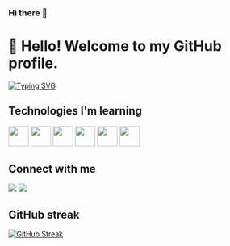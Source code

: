

### Hi there 👋
# 👋 Hello! Welcome to my GitHub profile.
[![Typing SVG](https://readme-typing-svg.herokuapp.com/?color=D19A66&size=35&center=false&vCenter=true&width=1000&lines=HELLO,+My+name+is+Bruno+Miguel;I'm+19+years+old;I'm+from+Brazil;Be+Welcome!+:%29)](https://git.io/typing-svg)

## Technologies I'm learning
<div>
  <img src="https://cdn.jsdelivr.net/gh/devicons/devicon/icons/css3/css3-plain-wordmark.svg" width="40" height="40"/>   
  <img src="https://cdn.jsdelivr.net/gh/devicons/devicon/icons/html5/html5-plain-wordmark.svg" width="40" height="40"/>   
  <img src="https://cdn.jsdelivr.net/gh/devicons/devicon/icons/javascript/javascript-plain.svg" width="40" height="40"/>
  <img src="https://cdn.jsdelivr.net/gh/devicons/devicon/icons/nodejs/nodejs-original.svg" width="40" height="40"/>   
  <img src="https://cdn.jsdelivr.net/gh/devicons/devicon/icons/react/react-original-wordmark.svg" width="40" height="40"/>
  <img src="https://cdn.jsdelivr.net/gh/devicons/devicon/icons/vuejs/vuejs-original.svg"  width="40" height="40" />
</div>  

## Connect with me
<div>
  <a href="https://www.youtube.com/channel/UCWmEktXBGM-S3yEyocH6o1g" target="_blank"><img src="https://img.shields.io/badge/YouTube-FF0000?style=for-the-badge&logo=youtube&logoColor=white" target="_blank"></a>
  <a href="https://www.instagram.com/brunosmiguel/" target="_blank"><img src="https://img.shields.io/badge/-Instagram-%23E4405F?style=for-the-badge&logo=instagram&logoColor=white" target="_blank"></a>
</div>




## GitHub streak

[![GitHub Streak](https://github-readme-streak-stats.herokuapp.com?user=BSMiguell&theme=onedark-duo&hide_border=falso&card_width=500)](https://git.io/streak-stats)


